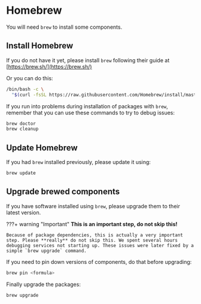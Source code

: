 # Homebrew
You will need `brew` to install some components.

## Install Homebrew
If you do not have it yet, please install `brew` following their guide at [https://brew.sh/](https://brew.sh/)

Or you can do this:

```sh
/bin/bash -c \
  "$(curl -fsSL https://raw.githubusercontent.com/Homebrew/install/master/install.sh)"
```

If you run into problems during installation of packages with `brew`, remember that you can use these commands to try to debug issues:

```sh
brew doctor
brew cleanup
```

## Update Homebrew
If you had `brew` installed previously, please update it using:

```sh
brew update
```

## Upgrade brewed components
If you have software installed using `brew`, please upgrade them to their latest version.

???+ warning "Important"
    **This is an important step, do not skip this!**
    
    Because of package dependencies, this is actually a very important step. Please **really** do not skip this. We spent several hours debugging services not starting up. These issues were later fixed by a simple `brew upgrade` command. 

If you need to pin down versions of components, do that before upgrading:

```sh
brew pin <formula>
```

Finally upgrade the packages:

```sh
brew upgrade 
```

